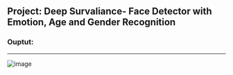 ## Project: Deep Survaliance- Face Detector with Emotion, Age and Gender Recognition




### Ouptut:
---

![image](https://user-images.githubusercontent.com/42112240/138646552-3d77424e-fbeb-4ffe-aa0d-845ec03ff42a.png)
